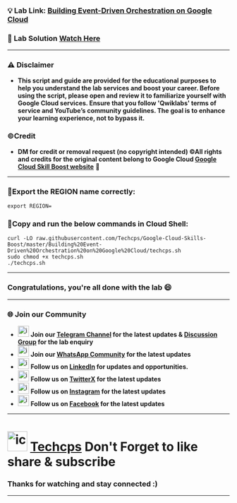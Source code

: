 

### 💡 Lab Link: [Building Event-Driven Orchestration on Google Cloud](https://www.cloudskillsboost.google/focuses/51780?parent=catalog)

### 🚀 Lab Solution [Watch Here](https://youtu.be/AgmZJZRpeQ0)

---

### ⚠️ Disclaimer
- **This script and guide are provided for  the educational purposes to help you understand the lab services and boost your career. Before using the script, please open and review it to familiarize yourself with Google Cloud services. Ensure that you follow 'Qwiklabs' terms of service and YouTube’s community guidelines. The goal is to enhance your learning experience, not to bypass it.**

### ©Credit
- **DM for credit or removal request (no copyright intended) ©All rights and credits for the original content belong to Google Cloud [Google Cloud Skill Boost website](https://www.cloudskillsboost.google/)** 🙏

---

### 🚨Export the REGION name correctly:

```
export REGION=
```

### 🚨Copy and run the below commands in Cloud Shell:

```
curl -LO raw.githubusercontent.com/Techcps/Google-Cloud-Skills-Boost/master/Building%20Event-Driven%20Orchestration%20on%20Google%20Cloud/techcps.sh
sudo chmod +x techcps.sh
./techcps.sh
```

---

### Congratulations, you're all done with the lab 😄

---

### 🌐 Join our Community

- <img src="https://github.com/user-attachments/assets/a4a4b767-151c-461d-bca1-da6d4c0cd68a" alt="icon" width="25" height="25"> **Join our [Telegram Channel](https://t.me/Techcps) for the latest updates & [Discussion Group](https://t.me/Techcpschat) for the lab enquiry**
- <img src="https://github.com/user-attachments/assets/aa10b8b2-5424-40bc-8911-7969f29f6dae" alt="icon" width="25" height="25"> **Join our [WhatsApp Community](https://whatsapp.com/channel/0029Va9nne147XeIFkXYv71A) for the latest updates**
- <img src="https://github.com/user-attachments/assets/b9da471b-2f46-4d39-bea9-acdb3b3a23b0" alt="icon" width="25" height="25"> **Follow us on [LinkedIn](https://www.linkedin.com/company/techcps/) for updates and opportunities.**
- <img src="https://github.com/user-attachments/assets/a045f610-775d-432a-b171-97a2d19718e2" alt="icon" width="25" height="25"> **Follow us on [TwitterX](https://twitter.com/Techcps_/) for the latest updates**
- <img src="https://github.com/user-attachments/assets/84e23456-7ed3-402a-a8a9-5d2fb5b44849" alt="icon" width="25" height="25"> **Follow us on [Instagram](https://instagram.com/techcps/) for the latest updates**
- <img src="https://github.com/user-attachments/assets/fc77ddc4-5b3b-42a9-a8da-e5561dce0c70" alt="icon" width="25" height="25"> **Follow us on [Facebook](https://facebook.com/techcps/) for the latest updates**

---

# <img src="https://github.com/user-attachments/assets/6ee41001-c795-467c-8d96-06b56c246b9c" alt="icon" width="45" height="45"> [Techcps](https://www.youtube.com/@techcps) Don't Forget to like share & subscribe

### Thanks for watching and stay connected :)
---
